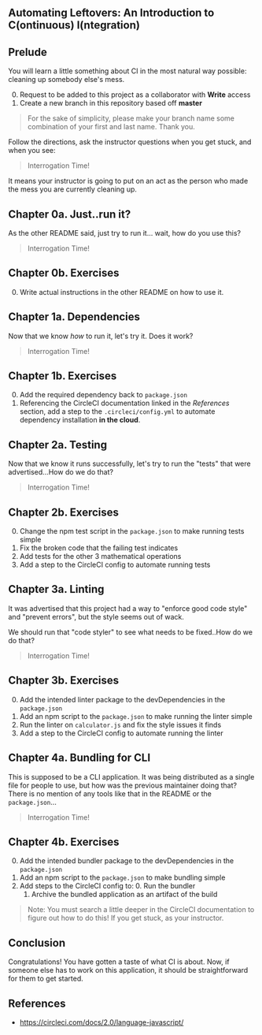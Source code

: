 Automating Leftovers: An Introduction to C(ontinuous) I(ntegration)
-------------------------------------------------------------------

Prelude
-------

You will learn a little something about CI in the most natural way possible:
cleaning up somebody else's mess.

0. Request to be added to this project as a collaborator with **Write** access
1. Create a new branch in this repository based off **master**

> For the sake of simplicity, please make your branch name some combination of
> your first and last name. Thank you.

Follow the directions, ask the instructor questions when you get stuck, and when
you see:

> Interrogation Time!

It means your instructor is going to put on an act as the person who made the
mess you are currently cleaning up.

Chapter 0a. Just..run it?
------------------------

As the other README said, just try to run it... wait, how do you use this?

> Interrogation Time!

Chapter 0b. Exercises
----------------------

0. Write actual instructions in the other README on how to use it.

Chapter 1a. Dependencies
------------------------

Now that we know *how* to run it, let's try it. Does it work?

> Interrogation Time!

Chapter 1b. Exercises
---------------------

0. Add the required dependency back to `package.json`
1. Referencing the CircleCI documentation linked in the *References* section, add
   a step to the `.circleci/config.yml` to automate dependency installation **in
   the cloud**.

Chapter 2a. Testing
-------------------

Now that we know it runs successfully, let's try to run the "tests" that were
advertised...How do we do that?

> Interrogation Time!

Chapter 2b. Exercises
---------------------

0. Change the npm test script in the `package.json` to make running tests simple
1. Fix the broken code that the failing test indicates
2. Add tests for the other 3 mathematical operations
3. Add a step to the CircleCI config to automate running tests

Chapter 3a. Linting
-------------------

It was advertised that this project had a way to "enforce good code style" and 
"prevent errors", but the style seems out of wack.

We should run that "code styler" to see what needs to be fixed..How do we do
that?

> Interrogation Time!

Chapter 3b. Exercises
---------------------

0. Add the intended linter package to the devDependencies in the `package.json`
1. Add an npm script to the `package.json` to make running the linter simple
2. Run the linter on `calculator.js` and fix the style issues it finds
3. Add a step to the CircleCI config to automate running the linter

Chapter 4a. Bundling for CLI
----------------------------

This is supposed to be a CLI application. It was being distributed as a single
file for people to use, but how was the previous maintainer doing that? There is
no mention of any tools like that in the README or the `package.json`...

> Interrogation Time!

Chapter 4b. Exercises
---------------------

0. Add the intended bundler package to the devDependencies in the `package.json`
1. Add an npm script to the `package.json` to make bundling simple
2. Add steps to the CircleCI config to:
    0. Run the bundler
    1. Archive the bundled application as an artifact of the build

> Note: You must search a little deeper in the CircleCI documentation to figure
> out how to do this! If you get stuck, as your instructor.

Conclusion
----------

Congratulations! You have gotten a taste of what CI is about. Now, if someone
else has to work on this application, it should be straightforward for them to
get started.

References
----------

- https://circleci.com/docs/2.0/language-javascript/
